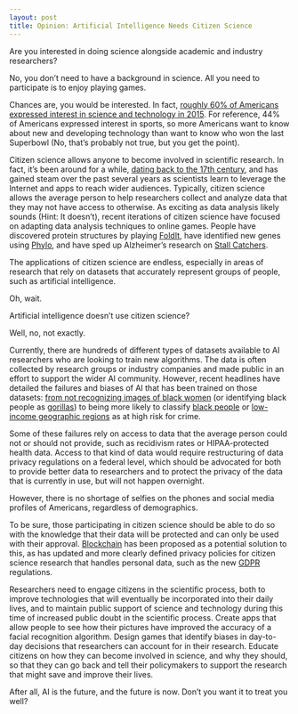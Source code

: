 ```yaml
---
layout: post
title: Opinion: Artificial Intelligence Needs Citizen Science
---
```


Are you interested in doing science alongside academic and industry researchers?

No, you don’t need to have a background in science. All you need to participate is to enjoy playing games. 

Chances are, you would be interested. In fact, [roughly 60% of Americans expressed interest in science and technology in 2015](http://www.pewinternet.org/2015/12/11/public-interest-in-science-health-and-other-topics/). For reference, 44% of Americans expressed interest in sports, so more Americans want to know about new and developing technology than want to know who won the last Superbowl (No, that’s probably not true, but you get the point). 

Citizen science allows anyone to become involved in scientific research. In fact, it’s been around for a while, [dating back to the 17th century](https://esajournals.onlinelibrary.wiley.com/doi/abs/10.1890/110278), and has gained steam over the past several years as scientists learn to leverage the Internet and apps to reach wider audiences. Typically, citizen science allows the average person to help researchers collect and analyze data that they may not have access to otherwise. As exciting as data analysis likely sounds (Hint: It doesn’t), recent iterations of citizen science have focused on adapting data analysis techniques to online games. People have discovered protein structures by playing [FoldIt](http://www.bakerlab.org/wp-content/uploads/2015/12/Khoury_Proteins_2014.pdf), have identified new genes using [Phylo](https://phylo.cs.mcgill.ca), and have sped up Alzheimer’s research on [Stall Catchers](https://stallcatchers.com/main).  

The applications of citizen science are endless, especially in areas of research that rely on datasets that accurately represent groups of people, such as artificial intelligence. 

Oh, wait. 

Artificial intelligence doesn’t use citizen science? 

Well, no, not exactly. 

Currently, there are hundreds of different types of datasets available to AI researchers who are looking to train new algorithms. The data is often collected by research groups or industry companies and made public in an effort to support the wider AI community. However, recent headlines have detailed the failures and biases of AI that has been trained on those datasets: [from not recognizing images of black women](https://www.nytimes.com/2018/02/09/technology/facial-recognition-race-artificial-intelligence.html) (or identifying black people as [gorillas](https://www.wired.com/story/when-it-comes-to-gorillas-google-photos-remains-blind/)) to being more likely to classify [black people](https://www.propublica.org/article/how-we-analyzed-the-compas-recidivism-algorithm) or [low-income geographic regions](https://rss.onlinelibrary.wiley.com/doi/abs/10.1111/j.1740-9713.2016.00960.x) as at high risk for crime. 

Some of these failures rely on access to data that the average person could not or should not provide, such as recidivism rates or HIPAA-protected health data. Access to that kind of data would require restructuring of data privacy regulations on a federal level, which should be advocated for both to provide better data to researchers and to protect the privacy of the data that is currently in use, but will not happen overnight. 

However, there is no shortage of selfies on the phones and social media profiles of Americans, regardless of demographics. 

To be sure, those participating in citizen science should be able to do so with the knowledge that their data will be protected and can only be used with their approval. [Blockchain](https://www.forbes.com/sites/robertpearl/2018/04/10/blockchain-bitcoin-ehr/#3d725f7979e7) has been proposed as a potential solution to this, as has updated and more clearly defined privacy policies for citizen science research that handles personal data, such as the new [GDPR](https://www.cnbc.com/2018/03/30/gdpr-everything-you-need-to-know.html) regulations. 

Researchers need to engage citizens in the scientific process, both to improve technologies that will eventually be incorporated into their daily lives, and to maintain public support of science and technology during this time of increased public doubt in the scientific process. Create apps that allow people to see how their pictures have improved the accuracy of a facial recognition algorithm. Design games that identify biases in day-to-day decisions that researchers can account for in their research. Educate citizens on how they can become involved in science, and why they should, so that they can go back and tell their policymakers to support the research that might save and improve their lives. 

After all, AI is the future, and the future is now. Don’t you want it to treat you well? 
